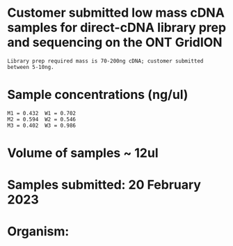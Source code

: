 # Customer submitted low mass cDNA samples for direct-cDNA library prep and sequencing on the ONT GridION

    Library prep required mass is 70-200ng cDNA; customer submitted between 5-10ng.

# Sample concentrations (ng/ul)
    M1 = 0.432  W1 = 0.702
    M2 = 0.594  W2 = 0.546
    M3 = 0.402  W3 = 0.986

# Volume of samples ~ 12ul

# Samples submitted: 20 February 2023

# Organism: 